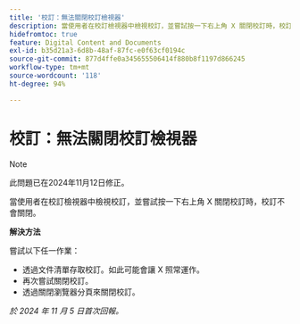 ```yaml
---
title: '校訂：無法關閉校訂檢視器'
description: 當使用者在校訂檢視器中檢視校訂，並嘗試按一下右上角 X 關閉校訂時，校訂不會關閉。此問題有解決方法。
hidefromtoc: true
feature: Digital Content and Documents
exl-id: b35d21a3-6d8b-48af-87fc-e0f63cf0194c
source-git-commit: 877d4ffe0a345655506414f880b8f1197d866245
workflow-type: tm+mt
source-wordcount: '118'
ht-degree: 94%

---
```


# 校訂：無法關閉校訂檢視器

>[!NOTE]
>
>此問題已在2024年11月12日修正。

當使用者在校訂檢視器中檢視校訂，並嘗試按一下右上角 X 關閉校訂時，校訂不會關閉。

**解決方法**

嘗試以下任一作業：

* 透過文件清單存取校訂。如此可能會讓 X 照常運作。
* 再次嘗試關閉校訂。
* 透過關閉瀏覽器分頁來關閉校訂。

_於 2024 年 11 月 5 日首次回報。_
